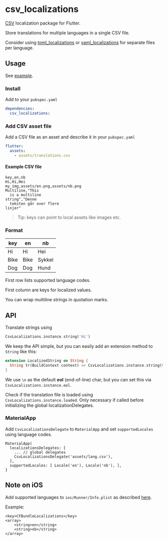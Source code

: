 # csv_localizations

[CSV](https://en.wikipedia.org/wiki/Comma-separated_values) localization package
for Flutter.

Store translations for multiple languages in a single CSV file.

Consider using [toml_localizations](https://github.com/erf/toml_localizations)
or [yaml_localizations](https://github.com/erf/yaml_localizations) for separate
files per language.

## Usage

See [example](example).

### Install

Add to your `pubspec.yaml`

```yaml
dependencies:
  csv_localizations:
```

### Add CSV asset file

Add a CSV file as an asset and describe it in your `pubspec.yaml`

```yaml
flutter:
  assets:
    - assets/translations.csv
```

#### Example CSV file

```csv
key,en,nb
Hi,Hi,Hei
my_img,assets/en.png,assets/nb.png
Multiline,"This
  is a multiline 
string","Denne
  teksten går over flere 
linjer"
```

> Tip: keys can point to local assets like images etc.

### Format

| key  | en   | nb     |
|------|------|--------|
| Hi   | Hi   | Hei    |
| Bike | Bike | Sykkel |
| Dog  | Dog  | Hund   |

First row lists supported language codes.

First column are keys for localized values.

You can wrap multiline strings in quotation marks.

## API

Translate strings using

```dart
CsvLocalizations.instance.string('Hi')
```

We keep the API simple, but you can easily add an extension method to `String`
like this:

```dart
extension LocalizedString on String {
  String tr(BuildContext context) => CsvLocalizations.instance.string(this);
}
```

We use `\n` as the default **eol** (end-of-line) char, but you can set this via
`CsvLocalizations.instance.eol`.

Check if the translation file is loaded using `CsvLocalizations.instance.loaded`.
Only necessary if called before initializing the global localizationDelegates.

### MaterialApp

Add `CsvLocalizationsDelegate` to `MaterialApp` and set `supportedLocales` using
language codes.

```
MaterialApp(
  localizationsDelegates: [
    ... // global delegates
    CsvLocalizationsDelegate('assets/lang.csv'),
  ],
  supportedLocales: [ Locale('en'), Locale('nb'), ],
}

```

## Note on **iOS**

Add supported languages to `ios/Runner/Info.plist` as described
[here](https://flutter.dev/docs/development/accessibility-and-localization/internationalization#specifying-supportedlocales).

Example:

```
<key>CFBundleLocalizations</key>
<array>
	<string>en</string>
	<string>nb</string>
</array>
```
